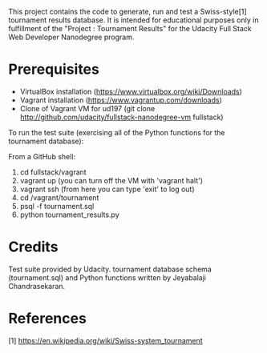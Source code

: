 This project contains the code to generate, run and test a Swiss-style[1] tournament results database. It is intended for educational purposes only in fulfillment of the "Project : Tournament Results" for the Udacity Full Stack Web Developer Nanodegree program.

# Prerequisites
 - VirtualBox installation (https://www.virtualbox.org/wiki/Downloads)
 - Vagrant installation (https://www.vagrantup.com/downloads)
 - Clone of Vagrant VM for ud197 (git clone http://github.com/udacity/fullstack-nanodegree-vm fullstack)

To run the test suite (exercising all of the Python functions for the tournament database):

From a GitHub shell:
 1. cd fullstack/vagrant
 2. vagrant up (you can turn off the VM with 'vagrant halt')
 3. vagrant ssh (from here you can type 'exit' to log out)
 4. cd /vagrant/tournament
 5. psql -f tournament.sql 
 6. python tournament_results.py

# Credits
Test suite provided by Udacity. tournament database schema (tournament.sql) and Python functions written by Jeyabalaji Chandrasekaran.

# References
[1] https://en.wikipedia.org/wiki/Swiss-system_tournament
